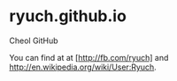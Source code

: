 # ryuch.github.io
Cheol GitHub

You can find at at [http://fb.com/ryuch] and http://en.wikipedia.org/wiki/User:Ryuch. 

